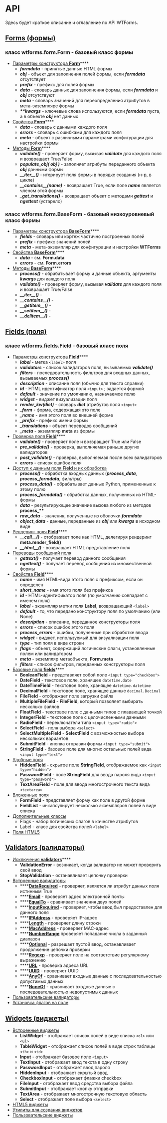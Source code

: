 # API

Здесь будет краткое описание и оглавление по API WTForms.

## [Forms (формы)](forms-formy.md)

### класс **wtforms.form.Form** - базовый класс формы

* [Параметры конструктора **Form**](forms-formy.md#konstruktor)****
  * _**formdata**_ - принятые данные HTML формы
  * _**obj**_ - объект для заполнения полей формы, если _**formdata**_ отсутствует
  * _**prefix**_ - префикс для полей формы
  * _**data**_ - словарь данных для заполнения формы, если _**formdata**_ и _**obj**_ отсутствуют
  * _**meta**_ - словарь значений для переопределения атрибутов в мета-экземпляре формы
  * _**\*\*kwargs**_ - ключевые слова используются, если _**formdata**_ пуста, а в объекте _**obj**_ нет данных
* [Свойства **Form**](forms-formy.md#svoistva)****
  * _**data**_ - словарь с данными каждого поля
  * _**errors**_ - словарь с ошибками для каждого поля
  * _**meta**_ - объект с различными параметрами конфигурации для настройки формы
* [Методы **Form**](forms-formy.md#metody)****
  * _**validate()**_ - проверяет форму, вызывая _**validate**_ для каждого поля и возвращает True/False&#x20;
  * _**populate\_obj( obj )**_ - заполняет атрибуты переданного объекта _**obj**_ данными формы
  * _**\_\_iter\_\_()**_ - итерирует поля формы в порядке создания (н-р, в цикле)
  * _**\_\_contains\_\_(name)**_ - возвращает True, если поле _**name**_ является членом этой формы
  * _**\_get\_translations()**_ - возвращает объект с методами _**gettext**_ и _**ngettext**_ (устарело)

### класс wtforms.form.BaseForm - базовый низкоуровневый класс формы

* [Параметры конструктора **BaseForm**](forms-formy.md#konstruktor-1)****
  * _**fields**_ - словарь или кортеж частично построенных полей
  * _**prefix**_ - префикс значений полей
  * _**meta**_ - мета-экземпляр для конфигурации и настройки **WTForms**
* [Свойства **BaseForm**](forms-formy.md#svoistva-1)****
  * _**data**_ - см. **Form.data**
  * _**errors**_ - см. **Form.errors**
* [Методы **BaseForm**](forms-formy.md#metody-1)****
  * _**process()**_ - обрабатывает форму и данные объекта, аргументы _**kwargs**_ для каждого поля
  * _**validate()**_ - проверяет форму, вызывая _**validate**_ для каждого поля и возвращает True/False
  * _**\_\_iter\_\_()**_ -&#x20;
  * _**\_\_contains\_\_()**_ -&#x20;
  * _**\_\_getitem\_\_()**_ -&#x20;
  * _**\_\_setitem\_\_()**_ -&#x20;
  * _**\_\_delitem\_\_()**_ -&#x20;

## [Fields (поля)](fields-polya.md)

### класс wtforms.fields.Field - базовый класс поля

* [Параметры конструктора **Field**](fields-polya.md#konstruktor)****
  * _**label**_ - метка `<label>` поля
  * _**validators**_ - список валидаторов поля, вызываемых _**validate()**_
  * _**filters**_ - последовательность фильтров для входных данных, вызываемых _**process()**_
  * _**description**_ - описание поля (обычно для текста справки)
  * _**id**_ - HTML идентификатор поля `<input>` ; задается формой
  * _**default**_ - значение по умолчанию, назначаемое полю
  * _**widget**_ - виджет визуализации поля
  * _**render\_kw(dict)**_ - словарь _**dict**_ атрибутов поля `<input>`
  * _**\_form**_ - форма, содержащая это поле
  * _**\_name**_ - имя этого поля во внешней форме
  * _**\_prefix**_ - префикс имени формы
  * _**\_translations**_ - объект переводов сообщений
  * _**\_meta**_ - экземпляр **meta** из формы
* [Проверка поля **Field**](fields-polya.md#proverka)****
  * _**validate()**_ - проверяет поле и возвращает True или False
  * _**pre\_validate()**_ - проверка, выполняемая раньше других валидаторов
  * _**post\_validate()**_ - проверка, выполняемая после всех валидаторов
  * _**errors**_ - список ошибок поля
* [Доступ к данным поля **Field** и их обработка](fields-polya.md#dostup-k-dannym-i-ikh-obrabotka)
  * _**process()**_ - обработка входных данных (_**process\_data**_, _**process\_formdata**_, фильтры)
  * _**process\_data()**_ - обрабатывает данные Python, примененные к этому полю
  * _**process\_formdata()**_ - обработка данных, полученных из HTML-формы
  * _**data**_ - результирующее значение вызова любого из методов **process\_\*\***
  * _**raw\_data**_ - значения, полученные из оболочки _**formdata**_
  * _**object\_data**_ - данные, переданные из _**obj**_ или _**kwargs**_ в исходном виде
* [Рендеринг поля **Field**](fields-polya.md#rendering)****
  * _**\_\_call\_\_()**_ - отображает поле как HTML, делегируя рендеринг **meta.render\_field()**
  * _**\_\_html\_\_()**_ - возвращает HTML представление поля
* [Переводы сообщений поля](fields-polya.md#perevody-soobshenii)
  * _**gettext()**_ - получает перевод данного сообщения
  * _**ngettext()**_ - получает перевод сообщений из множественной формы
* [Свойства **Field**](fields-polya.md#svoistva)****
  * _**name**_ - имя HTML-вида этого поля с префиксом, если он определен
  * _**short\_name**_ - имя этого поля без префикса
  * _**id**_ - HTML-идентификатор поля (по умолчанию совпадает с именем поля)
  * _**label**_ - экземпляр метки поля **Label**, возвращающий `<label>`
  * _**default**_ - то, что передано конструктору поля по умолчанию (или None)
  * _**description**_ - описание, переданное конструкторы поля
  * _**errors**_ - список ошибок этого поля
  * _**process\_errors**_ - ошибки, полученные при обработке ввода
  * _**widget**_ - виджет, используемый для визуализации поля
  * _**type**_ - тип поля в виде строки
  * _**flags**_ - объект, содержащий логические флаги, установленные полем или валидатором
  * _**meta**_ - экземпляр метаобъекта, **Form.meta**
  * _**filters**_ - список фильтров, переданных конструкторы поля
* [Базовые поля **fields**](fields-polya.md#osnovnye-polya)****
  * **BooleanField** - представляет собой поле `<input type="checkbox">`
  * **DateField** - текстовое поле, хранящее `datetime.date`
  * **DateTimeField** - текстовое поле, хранящее `datetime.datetime`
  * **DecimalField** - текстовое поле, хранящее данные `decimal.Decimal`
  * **FileField** - отображает поле загрузки файла
  * **MultipleFileField** - **FileField**, который позволяет выбирать несколько файлов
  * **FloatField** - текстовое поле с данными типов с плавающей точкой
  * **IntegerField** - текстовое поле с целочисленными данными
  * **RadioField** - переключатели типа `<input type="radio">`
  * **SelectField** - поля выбора `<select>`
  * **SelectMultipleField** - **SelectField** с возможностью выбора нескольких вариантов
  * **SubmitField** - кнопка отправки формы `<input type="submit">`
  * **StringField** - базовое поле для многих остальных полей вида `<input type="text">`
* [Удобные поля](fields-polya.md#polya-dlya-udobstva)
  * **HiddenField** - скрытое поле **StringField**, отображаемое как `<input type="hidden">`
  * **PasswordField** - поле **StringField** для ввода пароля вида `<input type="password">`
  * **TextAreaField** - поле для ввода многострочного текста вида `<textarea>`
* [Вложенные поля](fields-polya.md#vlozhennye-polya)
  * **FormField** - представляет форму как поле в другой форме
  * **FieldList** - инкапсулирует несколько экземпляров полей в виде списка
* [Дополнительные классы](fields-polya.md#dopolnitelnye-klassy-pomoshi)
  * Flags - набор логических флагов в качестве атрибутов
  * Label - класс для свойства полей `<label>`
* [Поля HTML5](fields-polya.md#polya-html5)

## [Validators (валидаторы)](validators-validatory.md)

* [Исключения **validators**](validators-validatory.md#isklyucheniya-validators)****
  * **ValidationError** - возникает, когда валидатор не может проверить свой ввод
  * **StopValidation** - останавливает цепочку проверки
* [Встроенные валидаторы](validators-validatory.md#vstroennye-validatory)
  * ****[**DataRequired**](validators-validatory.md#klass-validators-datarequired) - проверяет, является ли атрибут данных поля истинным True
  * ****[**Email**](validators-validatory.md#klass-validators-email) - проверяет адрес электронной почты
  * ****[**EqualTo**](validators-validatory.md#klass-validators-equalto) - сравнивает значения двух полей
  * ****[**InputRequired**](validators-validatory.md#klass-validators-inputrequired) - проверяет, чтобы ввод был предоставлен для данного поля
  * ****[**IPAddress**](validators-validatory.md#klass-validators-ipaddress) - проверяет IP-адрес
  * ****[**Length**](validators-validatory.md#klass-validators-length) - проверяет длину строки
  * ****[**MacAddress**](validators-validatory.md#klass-validators-macaddress) - проверяет MAC-адрес
  * ****[**NumberRange**](validators-validatory.md#klass-validators-numberrange) проверяет попадание числа в заданный диапазон
  * ****[**Optional**](validators-validatory.md#klass-validators-optional) - разрешает пустой ввод, останавливает продолжение цепочки проверки
  * ****[**Regexp**](validators-validatory.md#klass-validators-regexp) - проверяет поле на соответствие регулярному выражению
  * ****[**URL**](validators-validatory.md#klass-validators-url) - проверка адреса URL
  * ****[**UUID**](validators-validatory.md#klass-validators-uuid) - проверяет UUID
  * ****[**AnyOf**](validators-validatory.md#klass-validators-anyof) - сравнивает входные данные с последовательностью допустимых данных
  * ****[**NoneOf**](validators-validatory.md#klass-validators-noneof) - сравнивает входные данные с последовательностью недопустимых данных
* [Пользовательские валидаторы](validators-validatory.md#polzovatelskie-validatory)
* [Установка флагов на поле](validators-validatory.md#ustanovka-flagov-na-pole-s-validatorami)

## [Widgets (виджеты)](widgets-vidzhety.md)

* [Встроенные виджеты](widgets-vidzhety.md#vstroennye-vidzhety)
  * **ListWidget** - отображает список полей в виде списка `<ol>` или `<ul>`
  * **TableWidget** - отображает список полей в виде строк таблицы `<th>` и `<td>`
  * **Input** - отображает базовое поле `<input>`
  * **TextInput** - отображает ввод текста в одну строку
  * **PasswordInput** - отображает ввод пароля
  * **HiddenInput** - отображает скрытый ввод
  * **CheckboxInput** - отображает флажки checkbox
  * **FileInput** - отображает ввод средства выбора файла
  * **SubmitInput** - отображает кнопку отправки
  * **TextArea** - отображает многострочную текстовую область
  * **Select** - отображает поле выбора `<select>`
* [HTML5 виджеты](widgets-vidzhety.md#html5-vidzhety)
* [Утилиты для создания виджетов](widgets-vidzhety.md#utility-dlya-sozdaniya-vidzhetov)
* [Пользовательские виджеты](widgets-vidzhety.md#polzovatelskie-vidzhety)
